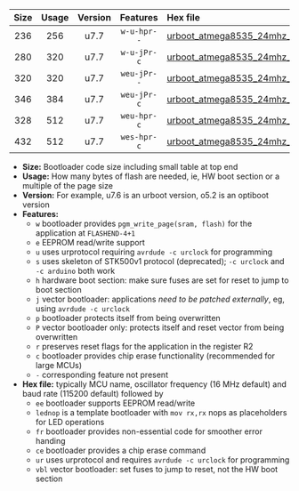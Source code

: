 |Size|Usage|Version|Features|Hex file|
|:-:|:-:|:-:|:-:|:--|
|236|256|u7.7|`w-u-hpr--`|[urboot_atmega8535_24mhz_57600bps_lednop_fr_ur.hex](https://raw.githubusercontent.com/stefanrueger/urboot.hex/main/mcus/atmega8535/fcpu_24mhz/57600_bps/urboot_atmega8535_24mhz_57600bps_lednop_fr_ur.hex)|
|280|320|u7.7|`w-u-jPr-c`|[urboot_atmega8535_24mhz_57600bps_lednop_fr_ce_ur_vbl.hex](https://raw.githubusercontent.com/stefanrueger/urboot.hex/main/mcus/atmega8535/fcpu_24mhz/57600_bps/urboot_atmega8535_24mhz_57600bps_lednop_fr_ce_ur_vbl.hex)|
|320|320|u7.7|`weu-jPr--`|[urboot_atmega8535_24mhz_57600bps_ee_lednop_fr_ur_vbl.hex](https://raw.githubusercontent.com/stefanrueger/urboot.hex/main/mcus/atmega8535/fcpu_24mhz/57600_bps/urboot_atmega8535_24mhz_57600bps_ee_lednop_fr_ur_vbl.hex)|
|346|384|u7.7|`weu-jPr-c`|[urboot_atmega8535_24mhz_57600bps_ee_lednop_fr_ce_ur_vbl.hex](https://raw.githubusercontent.com/stefanrueger/urboot.hex/main/mcus/atmega8535/fcpu_24mhz/57600_bps/urboot_atmega8535_24mhz_57600bps_ee_lednop_fr_ce_ur_vbl.hex)|
|328|512|u7.7|`weu-hpr-c`|[urboot_atmega8535_24mhz_57600bps_ee_lednop_fr_ce_ur.hex](https://raw.githubusercontent.com/stefanrueger/urboot.hex/main/mcus/atmega8535/fcpu_24mhz/57600_bps/urboot_atmega8535_24mhz_57600bps_ee_lednop_fr_ce_ur.hex)|
|432|512|u7.7|`wes-hpr-c`|[urboot_atmega8535_24mhz_57600bps_ee_lednop_fr_ce.hex](https://raw.githubusercontent.com/stefanrueger/urboot.hex/main/mcus/atmega8535/fcpu_24mhz/57600_bps/urboot_atmega8535_24mhz_57600bps_ee_lednop_fr_ce.hex)|

- **Size:** Bootloader code size including small table at top end
- **Usage:** How many bytes of flash are needed, ie, HW boot section or a multiple of the page size
- **Version:** For example, u7.6 is an urboot version, o5.2 is an optiboot version
- **Features:**
  + `w` bootloader provides `pgm_write_page(sram, flash)` for the application at `FLASHEND-4+1`
  + `e` EEPROM read/write support
  + `u` uses urprotocol requiring `avrdude -c urclock` for programming
  + `s` uses skeleton of STK500v1 protocol (deprecated); `-c urclock` and `-c arduino` both work
  + `h` hardware boot section: make sure fuses are set for reset to jump to boot section
  + `j` vector bootloader: applications *need to be patched externally*, eg, using `avrdude -c urclock`
  + `p` bootloader protects itself from being overwritten
  + `P` vector bootloader only: protects itself and reset vector from being overwritten
  + `r` preserves reset flags for the application in the register R2
  + `c` bootloader provides chip erase functionality (recommended for large MCUs)
  + `-` corresponding feature not present
- **Hex file:** typically MCU name, oscillator frequency (16 MHz default) and baud rate (115200 default) followed by
  + `ee` bootloader supports EEPROM read/write
  + `lednop` is a template bootloader with `mov rx,rx` nops as placeholders for LED operations
  + `fr` bootloader provides non-essential code for smoother error handing
  + `ce` bootloader provides a chip erase command
  + `ur` uses urprotocol and requires `avrdude -c urclock` for programming
  + `vbl` vector bootloader: set fuses to jump to reset, not the HW boot section
